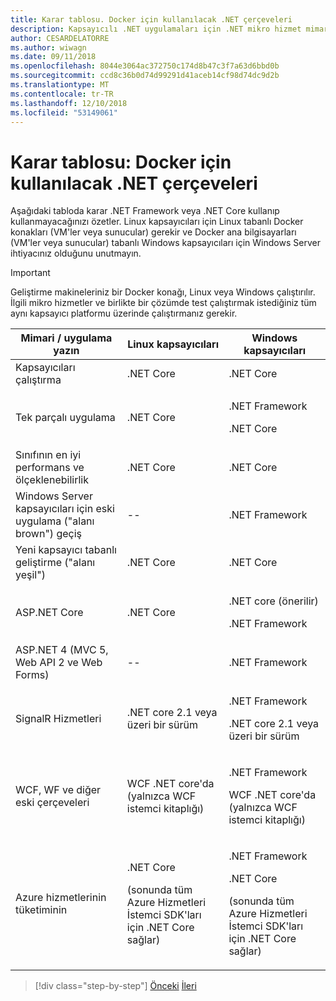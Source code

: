 ```yaml
---
title: Karar tablosu. Docker için kullanılacak .NET çerçeveleri
description: Kapsayıcılı .NET uygulamaları için .NET mikro hizmet mimarisi | Karar tablosu, Docker için kullanılacak .NET çerçeveleri
author: CESARDELATORRE
ms.author: wiwagn
ms.date: 09/11/2018
ms.openlocfilehash: 8044e3064ac372750c174d8b47c3f7a63d6bbd0b
ms.sourcegitcommit: ccd8c36b0d74d99291d41aceb14cf98d74dc9d2b
ms.translationtype: MT
ms.contentlocale: tr-TR
ms.lasthandoff: 12/10/2018
ms.locfileid: "53149061"
---
```

# <a name="decision-table-net-frameworks-to-use-for-docker"></a>Karar tablosu: Docker için kullanılacak .NET çerçeveleri

Aşağıdaki tabloda karar .NET Framework veya .NET Core kullanıp kullanmayacağınızı özetler. Linux kapsayıcıları için Linux tabanlı Docker konakları (VM'ler veya sunucular) gerekir ve Docker ana bilgisayarları (VM'ler veya sunucular) tabanlı Windows kapsayıcıları için Windows Server ihtiyacınız olduğunu unutmayın.

> [!IMPORTANT]
> Geliştirme makineleriniz bir Docker konağı, Linux veya Windows çalıştırılır. İlgili mikro hizmetler ve birlikte bir çözümde test çalıştırmak istediğiniz tüm aynı kapsayıcı platformu üzerinde çalıştırmanız gerekir.

<table>
<thead>
<tr class="header">
<th><strong>Mimari / uygulama yazın</strong></th>
<th><strong>Linux kapsayıcıları</strong></th>
<th><strong>Windows kapsayıcıları</strong></th>
</tr>
</thead>
<tbody>
<tr class="odd">
<td>Kapsayıcıları çalıştırma</td>
<td>.NET Core</td>
<td>.NET Core</td>
</tr>
<tr class="even">
<td>Tek parçalı uygulama</td>
<td>.NET Core</td>
<td><p>.NET Framework</p>
<p>.NET Core</p></td>
</tr>
<tr class="odd">
<td>Sınıfının en iyi performans ve ölçeklenebilirlik</td>
<td>.NET Core</td>
<td>.NET Core</td>
</tr>
<tr class="even">
<td>Windows Server kapsayıcıları için eski uygulama ("alanı brown") geçiş</td>
<td>--</td>
<td>.NET Framework</td>
</tr>
<tr class="odd">
<td>Yeni kapsayıcı tabanlı geliştirme ("alanı yeşil")</td>
<td>.NET Core</td>
<td>.NET Core</td>
</tr>
<tr class="even">
<td>ASP.NET Core</td>
<td>.NET Core</td>
<td><p>.NET core (önerilir)</p>
<p>.NET Framework</p></td>
</tr>
<tr class="odd">
<td>ASP.NET 4 (MVC 5, Web API 2 ve Web Forms)</td>
<td>--</td>
<td>.NET Framework</td>
</tr>
<tr class="even">
<td>SignalR Hizmetleri</td>
<td>.NET core 2.1 veya üzeri bir sürüm</td>
<td><p>.NET Framework</p>
<p>.NET core 2.1 veya üzeri bir sürüm</p></td>
</tr>
<tr class="odd">
<td>WCF, WF ve diğer eski çerçeveleri</td>
<td>WCF .NET core'da (yalnızca WCF istemci kitaplığı)</td>
<td><p>.NET Framework</p>
<p>WCF .NET core'da (yalnızca WCF istemci kitaplığı)</p></td>
</tr>
<tr class="even">
<td>Azure hizmetlerinin tüketiminin</td>
<td><p>.NET Core</p>
<p>(sonunda tüm Azure Hizmetleri İstemci SDK'ları için .NET Core sağlar)</p></td>
<td><p>.NET Framework</p>
<p>.NET Core</p>
<p>(sonunda tüm Azure Hizmetleri İstemci SDK'ları için .NET Core sağlar)</p></td>
</tr>
</tbody>
</table>

>[!div class="step-by-step"]
>[Önceki](net-framework-container-scenarios.md)
>[İleri](net-container-os-targets.md)